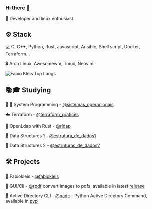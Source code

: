 ### Hi there 👋

 🙋 Developer and linux enthusiast.

<h2>⚙️ Stack</h2>

 💻 C, C++, Python, Rust, Javascript, Ansible, Shell script, Docker, Terraform...
 
 💲 Arch Linux, Awesomewm, Tmux, Neovim
 
 
![Fabio Kleis Top Langs](https://github-readme-stats.vercel.app/api/top-langs/?username=fabiokleis&layout=compact&hide=lua&theme=transparent)
 
 <!-- [![@fabiokleis's Holopin board](https://holopin.me/fabiokleis)](https://holopin.io/@fabiokleis) -->
 
 <h2>📚🎓 Studying</h2>
 
 👾 🧵 System Programming - [@sistemas_operacionais](https://github.com/Fabiokleis/toscop)
 
 ☁️ Terraform - [@terraform_pratices](https://github.com/Fabiokleis/terraform_pratices)
 
 🦀 OpenLdap with Rust - [@rldap](https://github.com/Fabiokleis/rldap)

 🌱 Data Structures 1 - [@estrutura_de_dados1](https://github.com/Fabiokleis/estrutura_de_dados1)
 
 🌲 Data Structures 2 - [@estruturas_de_dados2](https://github.com/Fabiokleis/estruturas_de_dados2)
 
 
<h2>🛠️ Projects</h2>

 🐧 Fabiokleis - [@fabiokleis](https://fabiokleis.herokuapp.com)
 
 🦀 GUI/Cli - [@rpdf](https://github.com/Fabiokleis/rpdf) convert images to pdfs, available in latest [release](https://github.com/Fabiokleis/rpdf/releases)
 
 🐍 Active Directory CLI - [@padc](https://github.com/fabiokleis/padc) - Python Active Directory Command, available in [pypi](https://pypi.org/project/padc/)
